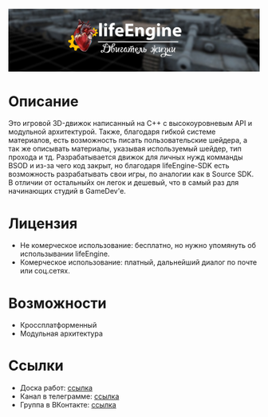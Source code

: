 ![lifeEngine](logo/header_1.jpg?raw=true) 

# Описание
Это игровой 3D-движок написанный на С++ с высокоуровневым API и модульной архитектурой. Также,
благодаря гибкой системе материалов, есть возможность писать пользовательские шейдера, а так же
описывать материалы, указывая используемый шейдер, тип прохода и тд. Разрабатывается 
движок для личных нужд комманды BSOD и из-за чего код закрыт, но благодаря lifeEngine-SDK 
есть возможность разрабатывать свои игры, по аналогии как в Source SDK. В отличии от остальныйх
он легок и дешевый, что в самый раз для начинающих студий в GameDev'e.

# Лицензия
* Не комерческое использование: бесплатно, но нужно упомянуть об использывании lifeEngine.
* Комерческое использование: платный, дальнейший диалог по почте или соц.сетях.

# Возможности
- Кроссплатформенный
- Модульная архитектура

# Ссылки
* Доска работ: [ссылка](https://trello.com/b/V8gFKgNI/lifeengine)
* Канал в телеграмме: [ссылка](https://t.me/lifeengine)
* Группа в ВКонтакте: [ссылка](https://vk.com/devlifeengine)